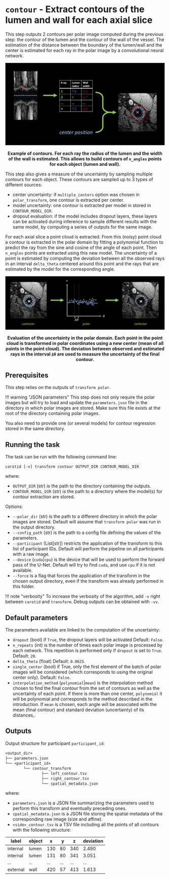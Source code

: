 # `contour` - Extract contours of the lumen and wall for each axial slice

This step outputs 2 contours per polar image computed during the previous step: the contour of
the lumen and the contour of the wall of the vessel.
The estimation of the distance between the boundary of the lumen/wall and the center is estimated
for each ray in the polar image by a convolutional neural network.

![Illustration of contour transform](../images/contour_transform.png)
<p style="text-align: center;"><b>Example of contours. For each ray the radius of the lumen and the
width of the wall is estimated. This allows to build contours of <code>n_angles</code> points
for each object (lumen and wall). </b></p>

This step also gives a measure of the uncertainty by sampling multiple contours for each object.
These contours are sampled up to 3 types of different sources:

- center uncertainty: if `multiple_centers` option was chosen in `polar_transform`, one contour is extracted per center.
- model uncertainty: one contour is extracted per model in stored in `CONTOUR_MODEL_DIR`.
- dropout evaluation: if the model includes dropout layers, these layers can be activated during inference to sample
different results with the same model, by computing a series of outputs for the same image.

For each axial slice a point cloud is extracted. From this (noisy) point cloud a contour is extracted
in the polar domain by fitting a polynomial function to predict the ray from the sine and cosine of the angle
of each point. Then `n_angles` points are extracted using this new model. The uncertainty of a point
is estimated by computing the deviation between all the observed rays in an interval `delta_theta` centered around this point
and the rays that are estimated by the model for the corresponding angle.

![Illustration of contour uncertainty](../images/contour_uncertainty.png)
<p style="text-align: center;"><b>Evaluation of the uncertainty in the polar domain. Each point in the point cloud is transformed
in polar coordinates using a new center (mean of all points in the point cloud). The deviation between observed and estimated rays
in the interval <code>&Delta;&theta;</code> are used to measure the uncertainty of the final contour.</b></p> 

## Prerequisites

This step relies on the outputs of `transform polar`.

!!! warning "JSON parameters"
    This step does not only require the polar images but will try to
    load and update the `parameters.json` file in the directory in which polar images are
    stored. Make sure this file exists at the root of the directory containing polar images.

You also need to provide one (or several models) for contour regression stored in the same directory.

## Running the task

The task can be run with the following command line:
```
carotid [-v] transform contour OUTPUT_DIR CONTOUR_MODEL_DIR
```
where:

- `OUTPUT_DIR` (str) is the path to the directory containing the outputs.
- `CONTOUR_MODEL_DIR` (str) is the path to a directory where the model(s) for contour extraction are stored.

Options:

- `--polar_dir` (str) is the path to a different directory in which the polar images are stored.
Default will assume that `transform polar` was run in the output directory.
- `--config_path` (str) is the path to a config file defining the values of the parameters.
- `--participant` (List[str]) restricts the application of the transform to this list of participant IDs. 
Default will perform the pipeline on all participants with a raw image.
- `--device` (`cuda`|`cpu`) is the device that will be used to perform the forward pass of the U-Net.
Default will try to find `cuda`, and use `cpu` if it is not available.
- `--force` is a flag that forces the application of the transform in the chosen output directory,
even if the transform was already performed in this folder.

!!! note "verbosity"
    To increase the verbosity of the algorithm, add `-v` right between `carotid` and `transform`.
    Debug outputs can be obtained with `-vv`.

## Default parameters

The parameters available are linked to the computation of the uncertainty:

- `dropout` (bool) if `True`, the dropout layers will be activated Default: `False`.
- `n_repeats` (int) is the number of times each polar image is processed by each network.
This repetition is performed only if `dropout` is set to `True`. Default: `20`.
- `delta_theta` (float) Default: `0.0625`.
- `single_center` (bool) if True, only the first element of the batch of polar images will be considered (which
corresponds to using the original center only). Default: `False`.
- `interpolation_method` (`polynomial`|`mean`) is the interpolation method chosen to find the final contour from the
set of contours as well as the uncertainty of each point. If there is more than one center, `polynomial` it will be 
polynomial and corresponds to the method described in the introduction. If `mean` is chosen, each angle will be
associated with the mean (final contour) and standard deviation (uncertainty) of its distances,.


## Outputs

Output structure for participant `participant_id`:
```console
<output_dir>
├── parameters.json
└── <participant_id>
        └── contour_transform
                ├── left_contour.tsv
                ├── right_contour.tsv
                └── spatial_metadata.json
```


where:

- `parameters.json` is a JSON file summarizing the parameters used to perform this transform and eventually preceding ones.
- `spatial_metadata.json` is a JSON file storing the spatial metadata of the corresponding raw image (size and affine).
- `<side>_contour.tsv` is a TSV file including all the points of all contours with the following structure:

| label    | object | x    | y   | z   | deviation |
|----------|--------|------|-----|-----|-----------|
| internal | lumen  | 130  | 80  | 340 | 2.490     |
| internal | lumen  | 131  | 80  | 341 | 3.051     |
| ...      | ...    | ...  | ... | ... | ...       |
| external | wall   | 420  | 57  | 413 | 1.613     |